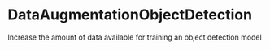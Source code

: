 # DataAugmentationObjectDetection
Increase the amount of data available for training an object detection model
